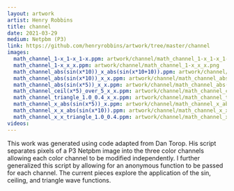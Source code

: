 ```yaml
---
layout: artwork
artist: Henry Robbins
title: channel
date: 2021-03-29
medium: Netpbm (P3)
link: https://github.com/henryrobbins/artwork/tree/master/channel
images:
  math_channel_1-x_1-x_1-x.ppm: artwork/channel/math_channel_1-x_1-x_1-x.png
  math_channel_1-x_x_x.ppm: artwork/channel/math_channel_1-x_x_x.png
  math_channel_abs(sin(x*10))_x_abs(sin(x*10+10)).ppm: artwork/channel/math_channel_abs(sin(x*10))_x_abs(sin(x*10+10)).png
  math_channel_abs(sin(x*10))_x_x.ppm: artwork/channel/math_channel_abs(sin(x*10))_x_x.png
  math_channel_abs(sin(x*5))_x_x.ppm: artwork/channel/math_channel_abs(sin(x*5))_x_x.png
  math_channel_ceil(x*5)_over_5_x_x.ppm: artwork/channel/math_channel_ceil(x*5)_over_5_x_x.png
  math_channel_triangle_1.0_0.4_x_x.ppm: artwork/channel/math_channel_triangle_1.0_0.4_x_x.png
  math_channel_x_abs(sin(x*5))_x.ppm: artwork/channel/math_channel_x_abs(sin(x*5))_x.png
  math_channel_x_x_abs(sin(x*10)).ppm: artwork/channel/math_channel_x_x_abs(sin(x*10)).png
  math_channel_x_x_triangle_1.0_0.4.ppm: artwork/channel/math_channel_x_x_triangle_1.0_0.4.png
videos:
---
```

This work was generated using code adapted from Dan Torop. His script separates
pixels of a P3 Netpbm image into the three color channels allowing each color
channel to be modified independently. I further generalized this script by
allowing for an anonymous function to be passed for each channel. The current
pieces explore the application of the sin, ceiling, and triangle wave functions.
